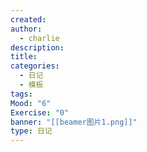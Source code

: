 ```yaml
---
created: 
author:
  - charlie
description: 
title: 
categories:
  - 日记
  - 模板
tags: 
Mood: "6"
Exercise: "0"
banner: "[[beamer图片1.png]]"
type: 日记
---
```





